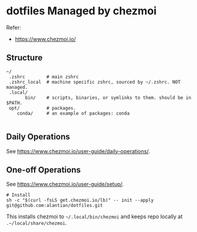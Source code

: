 # dotfiles Managed by chezmoi

Refer:

- https://www.chezmoi.io/

## Structure

```
~/
 .zshrc        # main zshrc
 .zshrc_local  # machine specific zshrc, sourced by ~/.zshrc. NOT managed.
 .local/
       bin/    # scripts, binaries, or symlinks to them. should be in $PATH.
 opt/          # packages.
    conda/     # an example of packages: conda
    
```

## Daily Operations

See <https://www.chezmoi.io/user-guide/daily-operations/>.

## One-off Operations 

See <https://www.chezmoi.io/user-guide/setup/>.

```
# Install
sh -c "$(curl -fsLS get.chezmoi.io/lb)" -- init --apply git@github.com:alantian/dotfiles.git
```

This installs chezmoi to `~/.local/bin/chezmoi` and keeps repo locally at `.~/local/share/chezmoi`.
